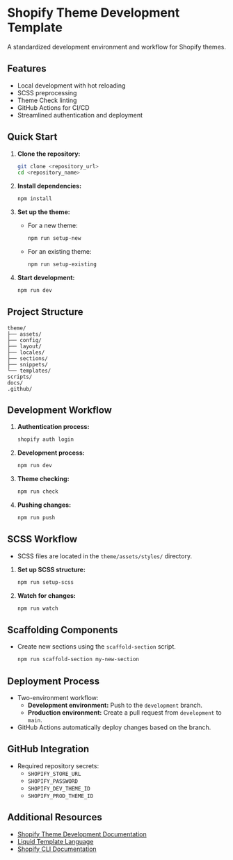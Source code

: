 # Shopify Theme Development Template

A standardized development environment and workflow for Shopify themes.

## Features

* Local development with hot reloading
* SCSS preprocessing
* Theme Check linting
* GitHub Actions for CI/CD
* Streamlined authentication and deployment

## Quick Start

1.  **Clone the repository:**

    ```bash
    git clone <repository_url>
    cd <repository_name>
    ```

2.  **Install dependencies:**

    ```bash
    npm install
    ```

3.  **Set up the theme:**

    * For a new theme:

        ```bash
        npm run setup-new
        ```

    * For an existing theme:

        ```bash
        npm run setup-existing
        ```

4.  **Start development:**

    ```bash
    npm run dev
    ```

## Project Structure

```
theme/
├── assets/
├── config/
├── layout/
├── locales/
├── sections/
├── snippets/
└── templates/
scripts/
docs/
.github/
```

## Development Workflow

1.  **Authentication process:**

    ```bash
    shopify auth login
    ```

2.  **Development process:**

    ```bash
    npm run dev
    ```

3.  **Theme checking:**

    ```bash
    npm run check
    ```

4.  **Pushing changes:**

    ```bash
    npm run push
    ```

## SCSS Workflow

* SCSS files are located in the `theme/assets/styles/` directory.

1.  **Set up SCSS structure:**

    ```bash
    npm run setup-scss
    ```

2.  **Watch for changes:**

    ```bash
    npm run watch
    ```

## Scaffolding Components

* Create new sections using the `scaffold-section` script.

    ```bash
    npm run scaffold-section my-new-section
    ```

## Deployment Process

* Two-environment workflow:
    * **Development environment:** Push to the `development` branch.
    * **Production environment:** Create a pull request from `development` to `main`.
* GitHub Actions automatically deploy changes based on the branch.

## GitHub Integration

* Required repository secrets:
    * `SHOPIFY_STORE_URL`
    * `SHOPIFY_PASSWORD`
    * `SHOPIFY_DEV_THEME_ID`
    * `SHOPIFY_PROD_THEME_ID`

## Additional Resources

* [Shopify Theme Development Documentation](https://shopify.dev/docs/themes)
* [Liquid Template Language](https://shopify.dev/docs/themes/liquid)
* [Shopify CLI Documentation](https://shopify.dev/docs/themes/tools/cli)
